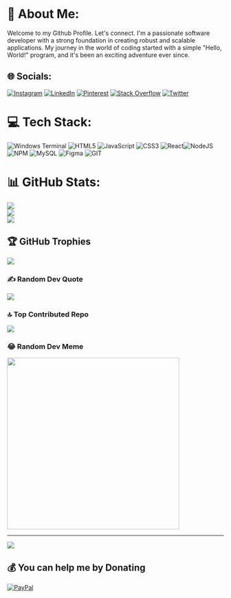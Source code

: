 # 💫 About Me:
Welcome to my Github Profile. Let's connect. I'm a passionate software developer with a strong foundation in creating robust and scalable applications. My journey in the world of coding started with a simple "Hello, World!" program, and it's been an exciting adventure ever since.


## 🌐 Socials:
[![Instagram](https://img.shields.io/badge/Instagram-%23E4405F.svg?logo=Instagram&logoColor=white)](https://instagram.com/https://www.instagram.com/a.n.g.e.l_w.e.s/?hl=en) [![LinkedIn](https://img.shields.io/badge/LinkedIn-%230077B5.svg?logo=linkedin&logoColor=white)](https://linkedin.com/in/https://www.linkedin.com/in/neema-mwende-2089a8273/) [![Pinterest](https://img.shields.io/badge/Pinterest-%23E60023.svg?logo=Pinterest&logoColor=white)](https://pinterest.com/https://www.pinterest.com/gracepete12/) [![Stack Overflow](https://img.shields.io/badge/-Stackoverflow-FE7A16?logo=stack-overflow&logoColor=white)](https://stackoverflow.com/users/user:22570716) [![Twitter](https://img.shields.io/badge/Twitter-%231DA1F2.svg?logo=Twitter&logoColor=white)](https://twitter.com/https://twitter.com/GracePeter1212/with_replies) 

# 💻 Tech Stack:
![Windows Terminal](https://img.shields.io/badge/Windows%20Terminal-%234D4D4D.svg?style=flat&logo=windows-terminal&logoColor=white) ![HTML5](https://img.shields.io/badge/html5-%23E34F26.svg?style=flat&logo=html5&logoColor=white) ![JavaScript](https://img.shields.io/badge/javascript-%23323330.svg?style=flat&logo=javascript&logoColor=%23F7DF1E) ![CSS3](https://img.shields.io/badge/css3-%231572B6.svg?style=flat&logo=css3&logoColor=white)  ![React](https://img.shields.io/badge/react-%2320232a.svg?style=flat&logo=react&logoColor=%2361DAFB)![NodeJS](https://img.shields.io/badge/node.js-6DA55F?style=flat&logo=node.js&logoColor=white) ![NPM](https://img.shields.io/badge/NPM-%23CB3837.svg?style=flat&logo=npm&logoColor=white) ![MySQL](https://img.shields.io/badge/mysql-%2300000f.svg?style=flat&logo=mysql&logoColor=white) ![Figma](https://img.shields.io/badge/figma-%23F24E1E.svg?style=flat&logo=figma&logoColor=white) ![GIT](https://img.shields.io/badge/Git-fc6d26?style=flat&logo=git&logoColor=white)
# 📊 GitHub Stats:
![](https://github-readme-stats.vercel.app/api?username=NeemaMwende&theme=merko&hide_border=false&include_all_commits=true&count_private=true)<br/>
![](https://github-readme-streak-stats.herokuapp.com/?user=NeemaMwende&theme=merko&hide_border=false)<br/>
![](https://github-readme-stats.vercel.app/api/top-langs/?username=NeemaMwende&theme=merko&hide_border=false&include_all_commits=true&count_private=true&layout=compact)

## 🏆 GitHub Trophies
![](https://github-profile-trophy.vercel.app/?username=NeemaMwende&theme=radical&no-frame=false&no-bg=false&margin-w=4)

### ✍️ Random Dev Quote
![](https://quotes-github-readme.vercel.app/api?type=horizontal&theme=radical)

### 🔝 Top Contributed Repo
![](https://github-contributor-stats.vercel.app/api?username=NeemaMwende&limit=5&theme=dark&combine_all_yearly_contributions=true)

### 😂 Random Dev Meme
<img src='https://randommeme-five.vercel.app/' style="height: 400px;"/>

---
[![](https://visitcount.itsvg.in/api?id=NeemaMwende&icon=9&color=0)](https://visitcount.itsvg.in)

  ## 💰 You can help me by Donating
  [![PayPal](https://img.shields.io/badge/PayPal-00457C?style=for-the-badge&logo=paypal&logoColor=white)](https://paypal.me/gracepete12@gmail.com) 

  
<!-- Proudly created with GPRM ( https://gprm.itsvg.in ) -->

